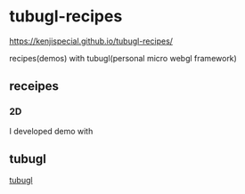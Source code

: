 # tubugl-recipes

https://kenjispecial.github.io/tubugl-recipes/

recipes(demos) with tubugl(personal micro webgl framework)

## receipes

### 2D

I developed demo with  

## tubugl

[tubugl](https://github.com/kenjiSpecial/tubugl)


